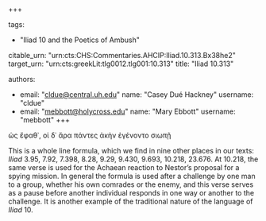 +++

tags:
- "Iliad 10 and the Poetics of Ambush"

citable_urn: "urn:cts:CHS:Commentaries.AHCIP:Iliad.10.313.Bx38he2"
target_urn: "urn:cts:greekLit:tlg0012.tlg001:10.313"
title: "Iliad 10.313"

authors:
- email: "cldue@central.uh.edu"
  name: "Casey Dué Hackney"
  username: "cldue"
- email: "mebbott@holycross.edu"
  name: "Mary Ebbott"
  username: "mebbott"
+++

<p>ὡς ἔφαθ᾽, οἱ δ᾽ ἄρα πάντες ἀκὴν ἐγένοντο σιωπῇ  </p><p>This is a whole line formula, which we find in nine other places in our texts: <em>Iliad</em> 3.95, 7.92, 7.398, 8.28, 9.29, 9.430, 9.693, 10.218, 23.676. At 10.218, the same verse is used for the Achaean reaction to Nestor’s proposal for a spying mission. In general the formula is used after a challenge by one man to a group, whether his own comrades or the enemy, and this verse serves as a pause before another individual responds in one way or another to the challenge. It is another example of the traditional nature of the language of <em>Iliad</em> 10. </p>